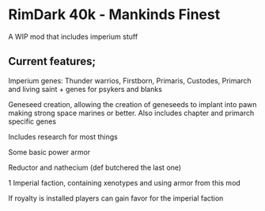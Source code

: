 # RimDark 40k - Mankinds Finest
A WIP mod that includes imperium stuff

## Current features;
Imperium genes: Thunder warrios, Firstborn, Primaris, Custodes, Primarch and living saint + genes for psykers and blanks

Geneseed creation, allowing the creation of geneseeds to implant into pawn making strong space marines or better.
Also includes chapter and primarch specific genes

Includes research for most things

Some basic power armor

Reductor and nathecium (def butchered the last one)

1 Imperial faction, containing xenotypes and using armor from this mod

If royalty is installed players can gain favor for the imperial faction